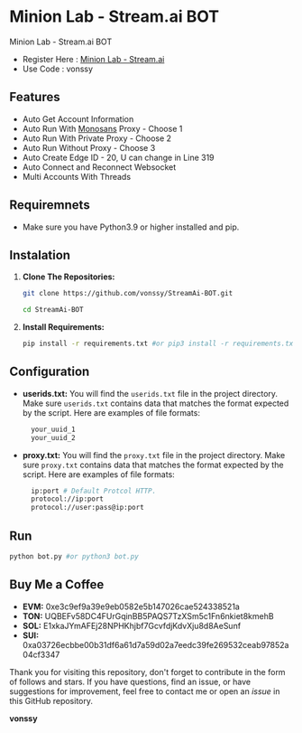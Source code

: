# Minion Lab - Stream.ai BOT
Minion Lab - Stream.ai BOT

- Register Here : [Minion Lab - Stream.ai](https://app.minionlab.ai/?referralCode=zwYPzVWI)
- Use Code : vonssy

## Features

  - Auto Get Account Information
  - Auto Run With [Monosans](https://raw.githubusercontent.com/monosans/proxy-list/main/proxies/all.txt) Proxy - Choose 1
  - Auto Run With Private Proxy - Choose 2
  - Auto Run Without Proxy - Choose 3
  - Auto Create Edge ID - 20, U can change in Line 319
  - Auto Connect and Reconnect Websocket
  - Multi Accounts With Threads

## Requiremnets

- Make sure you have Python3.9 or higher installed and pip.

## Instalation

1. **Clone The Repositories:**
   ```bash
   git clone https://github.com/vonssy/StreamAi-BOT.git
   ```
   ```bash
   cd StreamAi-BOT
   ```

2. **Install Requirements:**
   ```bash
   pip install -r requirements.txt #or pip3 install -r requirements.txt
   ```

## Configuration

- **userids.txt:** You will find the `userids.txt` file in the project directory. Make sure `userids.txt` contains data that matches the format expected by the script. Here are examples of file formats:
  ```bash
    your_uuid_1
    your_uuid_2
  ```

- **proxy.txt:** You will find the `proxy.txt` file in the project directory. Make sure `proxy.txt` contains data that matches the format expected by the script. Here are examples of file formats:
  ```bash
    ip:port # Default Protcol HTTP.
    protocol://ip:port
    protocol://user:pass@ip:port
  ```

## Run

```bash
python bot.py #or python3 bot.py
```

## Buy Me a Coffee

- **EVM:** 0xe3c9ef9a39e9eb0582e5b147026cae524338521a
- **TON:** UQBEFv58DC4FUrGqinBB5PAQS7TzXSm5c1Fn6nkiet8kmehB
- **SOL:** E1xkaJYmAFEj28NPHKhjbf7GcvfdjKdvXju8d8AeSunf
- **SUI:** 0xa03726ecbbe00b31df6a61d7a59d02a7eedc39fe269532ceab97852a04cf3347

Thank you for visiting this repository, don't forget to contribute in the form of follows and stars.
If you have questions, find an issue, or have suggestions for improvement, feel free to contact me or open an *issue* in this GitHub repository.

**vonssy**